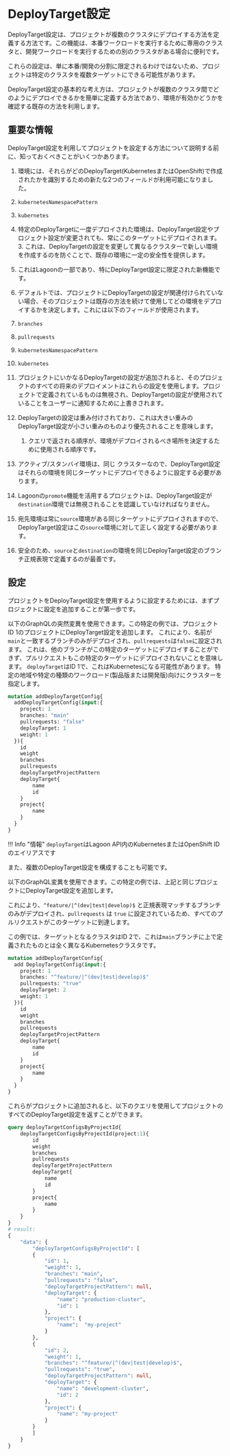 # DeployTarget設定

DeployTarget設定は、プロジェクトが複数のクラスタにデプロイする方法を定義する方法です。この機能は、本番ワークロードを実行するために専用のクラスタと、開発ワークロードを実行するための別のクラスタがある場合に便利です。

これらの設定は、単に本番/開発の分割に限定されるわけではないため、プロジェクトは特定のクラスタを複数ターゲットにできる可能性があります。

DeployTarget設定の基本的な考え方は、プロジェクトが複数のクラスタ間でどのようにデプロイできるかを簡単に定義する方法であり、環境が有効かどうかを確認する既存の方法を利用します。

## 重要な情報

DeployTarget設定を利用してプロジェクトを設定する方法について説明する前に、知っておくべきことがいくつかあります。

1. 環境には、それらがどのDeployTarget(KubernetesまたはOpenShift)で作成されたかを識別するための新たな2つのフィールドが利用可能になりました。

  1. `kubernetesNamespacePattern`
  2. `kubernetes`

2. 特定のDeployTargetに一度デプロイされた環境は、DeployTarget設定やプロジェクト設定が変更されても、常にこのターゲットにデプロイされます。 3. これは、DeployTargetの設定を変更して異なるクラスターで新しい環境を作成するのを防ぐことで、既存の環境に一定の安全性を提供します。
  4. これはLagoonの一部であり、特にDeployTarget設定に限定された新機能です。

2. デフォルトでは、プロジェクトにDeployTargetの設定が関連付けられていない場合、そのプロジェクトは既存の方法を続けて使用してどの環境をデプロイするかを決定します。これには以下のフィールドが使用されます。

  1. `branches`
  2. `pullrequests`
  3. `kubernetesNamespacePattern`
  4. `kubernetes`

3. プロジェクトにいかなるDeployTargetの設定が追加されると、そのプロジェクトのすべての将来のデプロイメントはこれらの設定を使用します。プロジェクトで定義されているものは無視され、DeployTargetの設定が使用されていることをユーザーに通知するために上書きされます。
4. DeployTargetの設定は重み付けされており、これは大きい重みのDeployTarget設定が小さい重みのものより優先されることを意味します。

    1. クエリで返される順序が、環境がデプロイされるべき場所を決定するために使用される順序です。

5. アクティブ/スタンバイ環境は、同じ クラスターなので、DeployTarget設定はそれらの環境を同じターゲットにデプロイできるように設定する必要があります。
6. Lagoonの`promote`機能を活用するプロジェクトは、DeployTarget設定が`destination`環境では無視されることを認識していなければなりません。

  1. 宛先環境は常に`source`環境がある同じターゲットにデプロイされますので、DeployTarget設定はこの`source`環境に対して正しく設定する必要があります。
  2. 安全のため、`source`と`destination`の環境を同じDeployTarget設定のブランチ正規表現で定義するのが最善です。

## 設定

プロジェクトをDeployTarget設定を使用するように設定するためには、まずプロジェクトに設定を追加することが第一歩です。

以下のGraphQLの突然変異を使用できます。この特定の例では、プロジェクトID 1のプロジェクトにDeployTarget設定を追加します。
これにより、名前が`main`と一致するブランチのみがデプロイされ、`pullrequests`は`false`に設定されます。
これは、他のブランチがこの特定のターゲットにデプロイすることができず、プルリクエストもこの特定のターゲットにデプロイされないことを意味します。
`deployTarget`はID 1で、これはKubernetesになる可能性があります。 特定の地域や特定の種類のワークロード(製品版または開発版)向けにクラスターを指定します。

```GraphQL title="DeployTargetの設定"
mutation addDeployTargetConfig{
  addDeployTargetConfig(input:{
    project: 1
    branches: "main"
    pullrequests: "false"
    deployTarget: 1
    weight: 1
  }){
    id
    weight
    branches
    pullrequests
    deployTargetProjectPattern
    deployTarget{
        name
        id
    }
    project{
        name
    }
  }
}
```

!!! Info "情報"
    `deployTarget`はLagoon API内のKubernetesまたはOpenShift IDのエイリアスです

また、複数のDeployTarget設定を構成することも可能です。

以下のGraphQL変異を使用できます。この特定の例では、上記と同じプロジェクトにDeployTarget設定を追加します。

これにより、`^feature/|^(dev|test|develop)$` と正規表現マッチするブランチのみがデプロイされ、`pullrequests` は `true` に設定されているため、すべてのプルリクエストがこのターゲットに到達します。

この例では、ターゲットとなるクラスタはID 2で、これは`main`ブランチに上で定義されたものとは全く異なるKubernetesクラスタです。

```GraphQL title="DeployTargetの設定"
mutation addDeployTargetConfig{
  add DeployTargetConfig(input:{
    project: 1
    branches: "^feature/|^(dev|test|develop)$"
    pullrequests: "true"
    deployTarget: 2
    weight: 1
  }){
    id
    weight
    branches
    pullrequests
    deployTargetProjectPattern
    deployTarget{
        name
        id
    }
    project{
        name
    }
  }
}
```

これらがプロジェクトに追加されると、以下のクエリを使用してプロジェクトのすべてのDeployTarget設定を返すことができます。

```GraphQL title="デプロイターゲットを取得する"
query deployTargetConfigsByProjectId{
    deployTargetConfigsByProjectId(project:1){
        id
        weight
        branches
        pullrequests
        deployTargetProjectPattern
        deployTarget{
            name
            id
        }
        project{
            name
        }
    }
}
# result:
{
    "data": {
        "deployTargetConfigsByProjectId": [
        {
            "id": 1,
            "weight": 1,
            "branches": "main",
            "pullrequests": "false",
            "deployTargetProjectPattern": null,
            "deployTarget": {
                "name": "production-cluster",
                "id": 1
            },
            "project": {
                "name":  "my-project"
            }
        },
        {
            "id": 2,
            "weight": 1,
            "branches": "^feature/|^(dev|test|develop)$",
            "pullrequests": "true",
            "deployTargetProjectPattern": null,
            "deployTarget": {
                "name": "development-cluster",
                "id": 2
            },
            "project": {
                "name": "my-project"
            }
        }
        ]
    }
}
```
